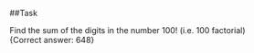 ##Task

Find the sum of the digits in the number 100! (i.e. 100 factorial)   
{Correct answer: 648}
